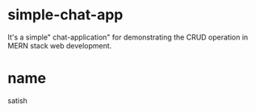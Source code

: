 # simple-chat-app
It's a simple" chat-application" for demonstrating the CRUD operation in MERN stack web development.
# name
satish